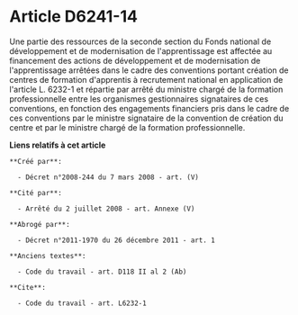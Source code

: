 # Article D6241-14

Une partie des ressources de la seconde section du Fonds national de développement et de modernisation de l'apprentissage est
affectée au financement des actions de développement et de modernisation de l'apprentissage arrêtées dans le cadre des
conventions portant création de centres de formation d'apprentis à recrutement national en application de l'article L. 6232-1
et répartie par arrêté du ministre chargé de la formation professionnelle entre les organismes gestionnaires signataires de
ces conventions, en fonction des engagements financiers pris dans le cadre de ces conventions par le ministre signataire de
la convention de création du centre et par le ministre chargé de la formation professionnelle.

**Liens relatifs à cet article**

	**Créé par**:

	  - Décret n°2008-244 du 7 mars 2008 - art. (V)

	**Cité par**:

	  - Arrêté du 2 juillet 2008 - art. Annexe (V)

	**Abrogé par**:

	  - Décret n°2011-1970 du 26 décembre 2011 - art. 1

	**Anciens textes**:

	  - Code du travail - art. D118 II al 2 (Ab)

	**Cite**:

	  - Code du travail - art. L6232-1
